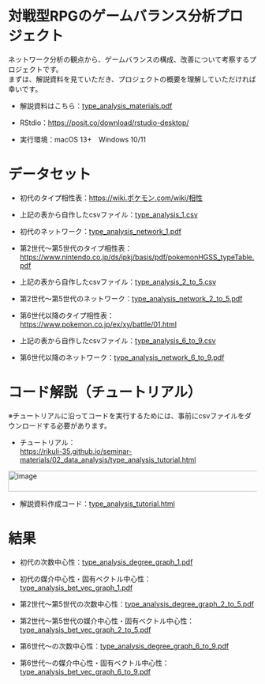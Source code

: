# 対戦型RPGのゲームバランス分析プロジェクト
ネットワーク分析の観点から、ゲームバランスの構成、改善について考察するプロジェクトです。<br>
まずは、解説資料を見ていただき、プロジェクトの概要を理解していただければ幸いです。

- 解説資料はこちら：[type_analysis_materials.pdf](type_analysis_materials.pdf/)

- RStdio：https://posit.co/download/rstudio-desktop/

- 実行環境：macOS 13+　Windows 10/11

# データセット

- 初代のタイプ相性表：https://wiki.ポケモン.com/wiki/相性 

- 上記の表から自作したcsvファイル：[type_analysis_1.csv](type_analysis_1.csv/) 

- 初代のネットワーク：[type_analysis_network_1.pdf](type_analysis_network_1.pdf/)

- 第2世代〜第5世代のタイプ相性表：https://www.nintendo.co.jp/ds/ipkj/basis/pdf/pokemonHGSS_typeTable.pdf 

- 上記の表から自作したcsvファイル：[type_analysis_2_to_5.csv](type_analysis_2_to_5.csv/)

- 第2世代〜第5世代のネットワーク：[type_analysis_network_2_to_5.pdf](type_analysis_network_2_to_5.pdf/)

- 第6世代以降のタイプ相性表：https://www.pokemon.co.jp/ex/xy/battle/01.html 

- 上記の表から自作したcsvファイル：[type_analysis_6_to_9.csv](type_analysis_6_to_9.csv/)

- 第6世代以降のネットワーク：[type_analysis_network_6_to_9.pdf](type_analysis_network_6_to_9.pdf/)

# コード解説（チュートリアル）
※チュートリアルに沿ってコードを実行するためには、事前にcsvファイルをダウンロードする必要があります。

- チュートリアル：  
https://rikuli-35.github.io/seminar-materials/02_data_analysis/type_analysis_tutorial.html
<img width="824" height="42" alt="image" src="https://github.com/user-attachments/assets/55d8753a-862d-451e-823a-8547526a14c9" />

- 解説資料作成コード：[type_analysis_tutorial.html](type_analysis_tutorial.html/)



# 結果
- 初代の次数中心性：[type_analysis_degree_graph_1.pdf](type_analysis_degree_graph_1.pdf/)

- 初代の媒介中心性・固有ベクトル中心性：[type_analysis_bet_vec_graph_1.pdf](type_analysis_bet_vec_graph_1.pdf/)

- 第2世代〜第5世代の次数中心性：[type_analysis_degree_graph_2_to_5.pdf](type_analysis_degree_graph_2_to_5.pdf/)

- 第2世代〜第5世代の媒介中心性・固有ベクトル中心性：[type_analysis_bet_vec_graph_2_to_5.pdf](type_analysis_bet_vec_graph_2_to_5.pdf/)

- 第6世代〜の次数中心性：[type_analysis_degree_graph_6_to_9.pdf](type_analysis_degree_graph_6_to_9.pdf/)

- 第6世代〜の媒介中心性・固有ベクトル中心性：[type_analysis_bet_vec_graph_6_to_9.pdf](type_analysis_bet_vec_graph_6_to_9.pdf/)





